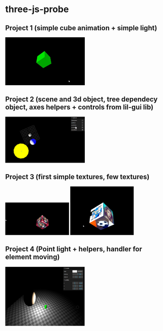 # three-js-probe
<h2>Project 1 (simple cube animation + simple light)</h2>
<img src="https://github.com/ShulV/three-js-probe/blob/main/readme_images/proj1.jpg" width=50%>
<h2>Project 2 (scene and 3d object, tree dependecy object, axes helpers + controls from lil-gui lib)</h2>
<img src="https://github.com/ShulV/three-js-probe/blob/main/readme_images/proj2.jpg" width=50%>
<h2>Project 3 (first simple textures, few textures)</h2>
<img src="https://github.com/ShulV/three-js-probe/blob/main/readme_images/proj3-1.jpg" width=40%>
<img src="https://github.com/ShulV/three-js-probe/blob/main/readme_images/proj3-2.jpg" width=40%>
<h2>Project 4 (Point light + helpers, handler for element moving)</h2>
<img src="https://github.com/ShulV/three-js-probe/blob/main/readme_images/proj4-1.jpg" width=50%>
